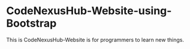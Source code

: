 # CodeNexusHub-Website-using-Bootstrap
This is CodeNexusHub-Website is for programmers to learn new things.

